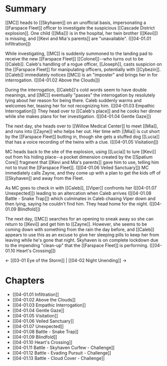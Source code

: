 # Summary
[[MC]] heads to [[Skyhaven]] on an unofficial basis, impersonating a [[Farspace Fleet]] officer to investigate the suspicious [[Cascade District explosion]]. One child ([[Mia]]) is in the hospital, her twin brother ([[Kevi]]) is missing, and [[Kevi and Mia's parents]] are "unavailable". ([[04-01.01 Infiltration]])

While investigating, [[MC]] is suddenly summoned to the landing pad to receive the new [[Farspace Fleet]] [[Colonel]]--who turns out to be [[Caleb]]. Caleb's handling of a rogue officer, [[Joseph]], casts suspicion on the [[Farspace Fleet]] for manipulating officers, potentially with [[Cybezin]]. [[Caleb]] immediately notices [[MC]] is an "imposter" and brings her in for interrogation. ([[04-01.02 Above the Clouds]])

During the interrogation, [[Caleb]]'s cold words seem to have double meanings, and [[MC]] eventually "passes" the interrogation by resolutely lying about her reason for being there. Caleb suddenly warms and welcomes her, teasing her for not recognizing him. ([[04-01.03 Empathic Interrogation]]) They head over to [[Caleb's place]] and he cooks her dinner while she makes plans for her investigation. ([[04-01.04 Gentle Gaze]])

The next day, she heads over to [[Willow Medical Center]] to meet [[Mia]], and runs into [[Zayne]] who helps her out. Her time with [[Mia]] is cut short by the [[Farspace Fleet]] butting in, though she gets a stuffed dog [[Lucia]] that has a voice recording of the twins with a clue. ([[04-01.05 Visitation]])

MC heads back to the site of the explosion, using [[Lucia]] to lure [[Kevi]] out from his hiding place--a pocket dimension created by the [[Spatium Core]] fragment that [[Kevi and Mia's parents]] gave him to use, telling him not to trust the [[Farspace Fleet]]. ([[04-01.06 Veiled Sanctuary]]) MC immediately calls Zayne, and they come up with a plan to get the kids off of [[Skyhaven]] and away from the Fleet.

As MC goes to check in with [[Caleb]], [[Viper]] confronts her ([[04-01.07 Unexpected]]) leading to an altercation when Caleb arrives ([[04-01.08 Battle - Snake Trap]]) which culminates in Caleb chasing Viper down and then lying, saying he couldn't find him. They head home for the night. ([[04-01.09 Blindfold]])

The next day, [[MC]] searches for an opening to sneak away so she can return to [[Kevi]] and get him to [[Zayne]]. However, she seems to be coming down with something from the rain the day before, and [[Caleb]] appears to use this as an excuse to give her sleeping pills to keep her from leaving while he's gone that night. Skyhaven is on complete lockdown due to the impending "clean-up" that the [[Farspace Fleet]] is performing. ([[04-01.10 Heart's Crossing]])

← [[03-01 Eye of the Storm]] | [[04-02 Night Unending]] →
 
# Chapters
* [[04-01.01 Infiltration]]
* [[04-01.02 Above the Clouds]]
* [[04-01.03 Empathic Interrogation]]
* [[04-01.04 Gentle Gaze]]
* [[04-01.05 Visitation]]
* [[04-01.06 Veiled Sanctuary]]
* [[04-01.07 Unexpected]]
* [[04-01.08 Battle - Snake Trap]]
* [[04-01.09 Blindfold]]
* [[04-01.10 Heart's Crossing]]
* [[04-01.11 Battle - Skyhaven Curfew - Challenge]]
* [[04-01.12 Battle - Evading Pursuit - Challenge]]
* [[04-01.13 Battle - Cloud Cover - Challenge]]